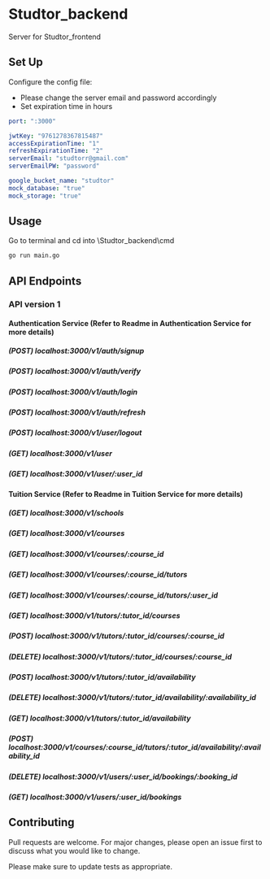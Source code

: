 # Studtor_backend

Server for Studtor_frontend 

## Set Up

Configure the config file:
* Please change the server email and password accordingly
* Set expiration time in hours
```yml
port: ":3000"

jwtKey: "9761278367815487"
accessExpirationTime: "1"
refreshExpirationTime: "2"
serverEmail: "studtorr@gmail.com"
serverEmailPW: "password"

google_bucket_name: "studtor"
mock_database: "true"
mock_storage: "true"
```

## Usage
Go to terminal and cd into \Studtor_backend\cmd
```bash
go run main.go
```

## API Endpoints
### API version 1

#### Authentication Service (Refer to Readme in Authentication Service for more details)

##### (POST) localhost:3000/v1/auth/signup

##### (POST) localhost:3000/v1/auth/verify

##### (POST) localhost:3000/v1/auth/login

##### (POST) localhost:3000/v1/auth/refresh

##### (POST) localhost:3000/v1/user/logout

##### (GET) localhost:3000/v1/user

##### (GET) localhost:3000/v1/user/:user_id

#### Tuition Service (Refer to Readme in Tuition Service for more details)

##### (GET) localhost:3000/v1/schools

##### (GET) localhost:3000/v1/courses

##### (GET) localhost:3000/v1/courses/:course_id

##### (GET) localhost:3000/v1/courses/:course_id/tutors

##### (GET) localhost:3000/v1/courses/:course_id/tutors/:user_id

##### (GET) localhost:3000/v1/tutors/:tutor_id/courses

##### (POST) localhost:3000/v1/tutors/:tutor_id/courses/:course_id

##### (DELETE) localhost:3000/v1/tutors/:tutor_id/courses/:course_id

##### (POST) localhost:3000/v1/tutors/:tutor_id/availability

##### (DELETE) localhost:3000/v1/tutors/:tutor_id/availability/:availability_id

##### (GET) localhost:3000/v1/tutors/:tutor_id/availability

##### (POST) localhost:3000/v1/courses/:course_id/tutors/:tutor_id/availability/:availability_id

##### (DELETE) localhost:3000/v1/users/:user_id/bookings/:booking_id

##### (GET) localhost:3000/v1/users/:user_id/bookings

## Contributing
Pull requests are welcome. For major changes, please open an issue first to discuss what you would like to change.

Please make sure to update tests as appropriate.
